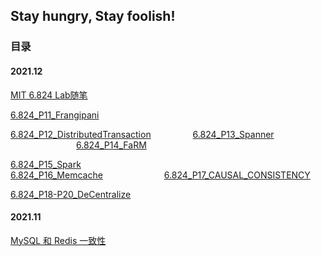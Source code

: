 ## Stay hungry, Stay foolish!



### 目录

#### 2021.12

[MIT 6.824 Lab随笔](https://zombee0.github.io/202112/mit6.824Lab随笔.html)

[6.824_P11_Frangipani](https://zombee0.github.io/202112/6.824_P11_Frangipani.html) 

[6.824_P12_DistributedTransaction](https://zombee0.github.io/202112/6.824_P12_DistributedTransaction.html) &ensp;&ensp;&ensp;&ensp;&ensp;&ensp;&ensp;&ensp;&ensp;[6.824_P13_Spanner](https://zombee0.github.io/202112/6.824_P13_Spanner.html) &ensp;&ensp;&ensp;&ensp;&ensp;&ensp;&ensp;&ensp;&ensp;&ensp;&ensp;&ensp;&ensp;&ensp;&ensp;[6.824_P14_FaRM](https://zombee0.github.io/202112/6.824_P14_FaRM.html)                                      

[6.824_P15_Spark](https://zombee0.github.io/202112/6.824_P15_Spark.html) &ensp;&ensp;&ensp;&ensp;&ensp;&ensp;&ensp;&ensp;&ensp;&ensp;&ensp;&ensp;&ensp;&ensp;&ensp;&ensp;&ensp;&ensp;&ensp;&ensp;&ensp;&ensp;&ensp;&ensp;&ensp;[6.824_P16_Memcache](https://zombee0.github.io/202112/6.824_P16_Memcache.html)&ensp;&ensp;&ensp;&ensp;&ensp;&ensp;&ensp;&ensp;&ensp;&ensp;&ensp;&ensp;&ensp;&ensp;[6.824_P17_CAUSAL_CONSISTENCY](https://zombee0.github.io/202112/6.824_P17_CAUSAL_CONSISTENCY.html)

[6.824_P18-P20_DeCentralize](https://zombee0.github.io/202112/6.824_P18-P20_DeCentralize.html) &ensp;

#### 2021.11

[MySQL 和 Redis 一致性](https://zombee0.github.io/202111/MySQL和Redis一致性.html)

